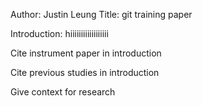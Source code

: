 Author: Justin Leung
Title: git training paper

Introduction:
hiiiiiiiiiiiiiiiiii


Cite instrument paper in introduction


Cite previous studies in introduction


Give context for research



